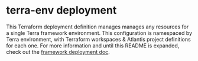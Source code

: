 # terra-env deployment
This Terraform deployment definition manages manages any resources for a single Terra framework environment. This configuration is namespaced by Terra environment, with Terraform workspaces & Atlantis project definitions for each one.
For more information and until this README is expanded, check out the [framework deployment doc](https://docs.dsp-devops.broadinstitute.org/framework-kernel-new-stack/framework-deployment).